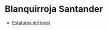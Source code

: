 # Blanquirroja Santander

- [Estatutos del local](https://docs.google.com/document/d/19H-roNnGWqzg0eU0CI66McNyPGRViASpA5u3xbTNeCs/edit?usp=sharing)
